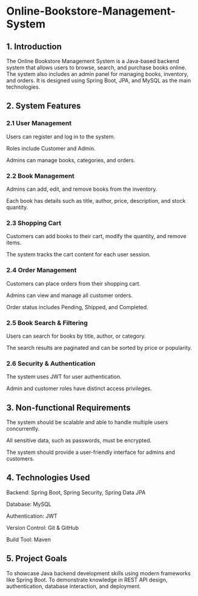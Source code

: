 # Online-Bookstore-Management-System
## 1. Introduction
The Online Bookstore Management System is a Java-based backend system that allows users to browse, search, and purchase books online. The system also includes an admin panel for managing books, inventory, and orders. It is designed using Spring Boot, JPA, and MySQL as the main technologies.

## 2. System Features
### 2.1 User Management
Users can register and log in to the system.

Roles include Customer and Admin.

Admins can manage books, categories, and orders.
### 2.2 Book Management
Admins can add, edit, and remove books from the inventory.

Each book has details such as title, author, price, description, and stock quantity.
### 2.3 Shopping Cart
Customers can add books to their cart, modify the quantity, and remove items.

The system tracks the cart content for each user session.
### 2.4 Order Management
Customers can place orders from their shopping cart.

Admins can view and manage all customer orders.

Order status includes Pending, Shipped, and Completed.
### 2.5 Book Search & Filtering
Users can search for books by title, author, or category.

The search results are paginated and can be sorted by price or popularity.
### 2.6 Security & Authentication
The system uses JWT for user authentication.

Admin and customer roles have distinct access privileges.
## 3. Non-functional Requirements
The system should be scalable and able to handle multiple users concurrently.

All sensitive data, such as passwords, must be encrypted.

The system should provide a user-friendly interface for admins and customers.
## 4. Technologies Used
Backend: Spring Boot, Spring Security, Spring Data JPA

Database: MySQL

Authentication: JWT

Version Control: Git & GitHub

Build Tool: Maven
## 5. Project Goals
To showcase Java backend development skills using modern frameworks like Spring Boot.
To demonstrate knowledge in REST API design, authentication, database interaction, and deployment.
